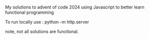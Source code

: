 My solutions to advent of code 2024
using Javascript to better learn functional programming

To run locally use :
python -m http.server

note, not all solutions are functional. 